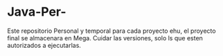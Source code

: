 Java-Per-
=========
Este repositorio Personal y temporal para cada proyecto ehu, el proyecto final se almacenara en Mega.
  Cuidar las versiones, solo ls que esten autorizados a ejecutarlas.
